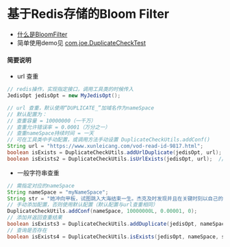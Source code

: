 # 基于Redis存储的Bloom Filter

* [什么是BloomFilter](https://www.cnblogs.com/z941030/p/9218356.html)
* 简单使用demo见 [com.joe.DuplicateCheckTest](https://github.com/I-Guitar/RedisBloomFilter/blob/master/src/main/java/com/joe/DuplicateCheckTest.java)



#### 简要说明

* url 查重

```java
// redis操作，实现指定接口，调用工具类的时候传入
JedisOpt jedisOpt = new MyJedisOpt();

// url 查重，默认使用“DUPLICATE_”加域名作为nameSpace
// 默认配置为：
// 查重容量 = 10000000（一千万）
// 查重允许错误率 = 0.0001（万分之一）
// 查重nameSpace持续时间 = 一天
// 可在工具类中手动配置，或调用方法手动设置 DuplicateCheckUtils.addConf()
String url = "https://www.xunleicang.com/vod-read-id-9817.html";
boolean isExists = DuplicateCheckUtils.addUrlDuplicate(jedisOpt, url);  // 添加并返回查重
boolean isExists2 = DuplicateCheckUtils.isUrlExists(jedisOpt, url);  // 查询是否存在
```



* 一般字符串查重

```java
// 需指定对应的nameSpace
String nameSpace = "myNameSpace";
String str = "她冲向甲板，试图跳入大海结束一生。杰克及时发现并且在关键时刻以自己的真诚和独到的幽默说服";
// 手动添加配置，否则使用默认配置（默认配置与url查重相同）
DuplicateCheckUtils.addConf(nameSpace, 10000000L, 0.00001, 0);
// 添加并返回查重结果
boolean isExists3 = DuplicateCheckUtils.addDuplicate(jedisOpt, nameSpace, str);
// 查询是否存在
boolean isExists4 = DuplicateCheckUtils.isExists(jedisOpt, nameSpace, str);
```




